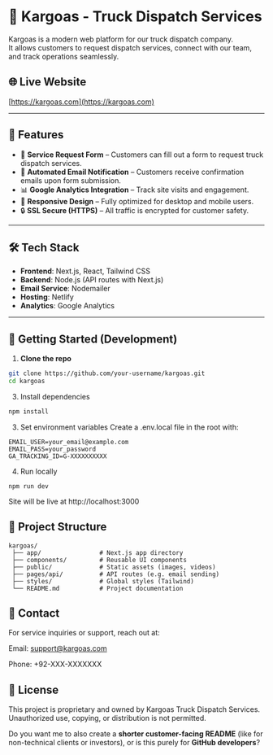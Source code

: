 # 🚛 Kargoas - Truck Dispatch Services

Kargoas is a modern web platform for our truck dispatch company.  
It allows customers to request dispatch services, connect with our team, and track operations seamlessly.

## 🌐 Live Website
[https://kargoas.com](https://kargoas.com)

---

## 📌 Features
- 📝 **Service Request Form** – Customers can fill out a form to request truck dispatch services.  
- 📩 **Automated Email Notification** – Customers receive confirmation emails upon form submission.  
- 📊 **Google Analytics Integration** – Track site visits and engagement.  
- 📱 **Responsive Design** – Fully optimized for desktop and mobile users.  
- 🔒 **SSL Secure (HTTPS)** – All traffic is encrypted for customer safety.  

---

## 🛠️ Tech Stack
- **Frontend**: Next.js, React, Tailwind CSS  
- **Backend**: Node.js (API routes with Next.js)  
- **Email Service**: Nodemailer  
- **Hosting**: Netlify  
- **Analytics**: Google Analytics  

---

## 🚀 Getting Started (Development)

1. **Clone the repo**
```bash
git clone https://github.com/your-username/kargoas.git
cd kargoas
```
3. Install dependencies

```bash
npm install
```

3. Set environment variables
Create a .env.local file in the root with:
```
EMAIL_USER=your_email@example.com
EMAIL_PASS=your_password
GA_TRACKING_ID=G-XXXXXXXXXX
```

4. Run locally
```
npm run dev
```

Site will be live at http://localhost:3000

## 📂 Project Structure
```
kargoas/
 ├── app/                # Next.js app directory
 ├── components/         # Reusable UI components
 ├── public/             # Static assets (images, videos)
 ├── pages/api/          # API routes (e.g. email sending)
 ├── styles/             # Global styles (Tailwind)
 └── README.md           # Project documentation
```
## 📧 Contact

For service inquiries or support, reach out at:

Email: support@kargoas.com

Phone: +92-XXX-XXXXXXX

## 📜 License

This project is proprietary and owned by Kargoas Truck Dispatch Services.
Unauthorized use, copying, or distribution is not permitted.


Do you want me to also create a **shorter customer-facing README** (like for non-technical clients or investors), or is this purely for **GitHub developers**?
